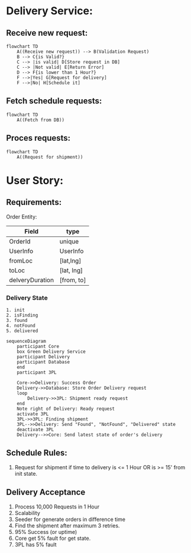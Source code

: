 # Delivery Service:

## Receive new request:
```mermaid
flowchart TD
    A((Receive new request)) --> B(Validation Request)
    B --> C{is Valid?}
    C --> |is valid| D[Store request in DB]
    C --> |Not valid| E[Return Error]
    D --> F{is lower than 1 Hour?}
    F -->|Yes| G[Request for delivery]
    F -->|No| H[Schedule it]
```

## Fetch schedule requests:
```mermaid
flowchart TD
    A((Fetch from DB))
```

## Proces requests:
```mermaid
flowchart TD
    A((Request for shipment))
```





# User Story:
## Requirements:

Order Entity:

| Field    | type |
| -------- | ------- |
| OrderId  | unique    |
| UserInfo | UserInfo     |
| fromLoc  | [lat,lng]    |
| toLoc    | [lat, lng] |
| delveryDuration | [from, to] |



### Delivery State
    1. init
    2. isFinding
    3. found
    4. notFound
    5. delivered

```mermaid
sequenceDiagram
    participant Core
    box Green Delivery Service
    participant Delivery
    participant Database
    end
    participant 3PL

    Core->>Delivery: Success Order
    Delivery->>Database: Store Order Delivery request
    loop
        Delivery->>3PL: Shipment ready request
    end
    Note right of Delivery: Ready request
    activate 3PL
    3PL->>3PL: Finding shipment
    3PL-->>Delivery: Send "Found", "NotFound", "Delivered" state
    deactivate 3PL
    Delivery-->>Core: Send latest state of order's delivery
```

## Schedule Rules:
1. Request for shipment if time to delivery is <= 1 Hour OR is >= 15' from init state.

## Delivery Acceptance 
1. Process 10,000 Requests in 1 Hour
2. Scalability
3. Seeder for generate orders in difference time
4. Find the shipment after maximum 3 retries.
5. 95% Success (or uptime)
6. Core get 5% fault for get state.
7. 3PL has 5% fault 

